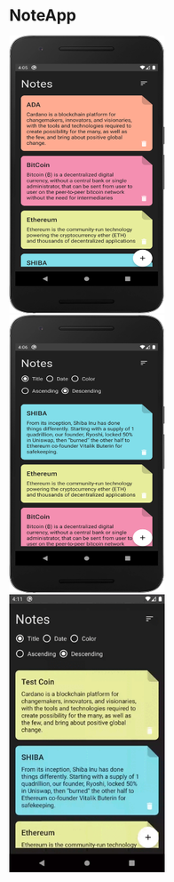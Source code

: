 # NoteApp

<img src="screen1.png" width="280" height="500"><img src="screen2.png" width="280" height="500"><img src="screen.gif" width="280" height="500">
